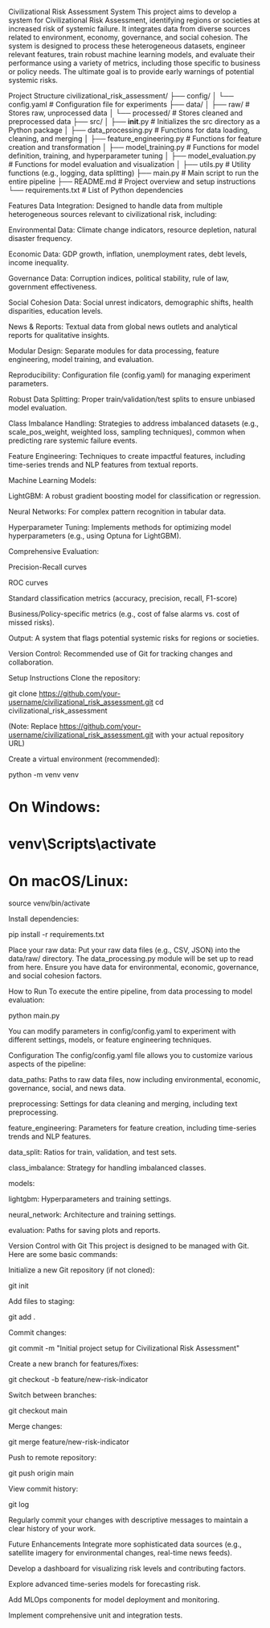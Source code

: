 Civilizational Risk Assessment System
This project aims to develop a system for Civilizational Risk Assessment, identifying regions or societies at increased risk of systemic failure. It integrates data from diverse sources related to environment, economy, governance, and social cohesion. The system is designed to process these heterogeneous datasets, engineer relevant features, train robust machine learning models, and evaluate their performance using a variety of metrics, including those specific to business or policy needs. The ultimate goal is to provide early warnings of potential systemic risks.

Project Structure
civilizational_risk_assessment/
├── config/
│   └── config.yaml             # Configuration file for experiments
├── data/
│   ├── raw/                    # Stores raw, unprocessed data
│   └── processed/              # Stores cleaned and preprocessed data
├── src/
│   ├── __init__.py             # Initializes the src directory as a Python package
│   ├── data_processing.py      # Functions for data loading, cleaning, and merging
│   ├── feature_engineering.py  # Functions for feature creation and transformation
│   ├── model_training.py       # Functions for model definition, training, and hyperparameter tuning
│   ├── model_evaluation.py     # Functions for model evaluation and visualization
│   ├── utils.py                # Utility functions (e.g., logging, data splitting)
├── main.py                     # Main script to run the entire pipeline
├── README.md                   # Project overview and setup instructions
└── requirements.txt            # List of Python dependencies

Features
Data Integration: Designed to handle data from multiple heterogeneous sources relevant to civilizational risk, including:

Environmental Data: Climate change indicators, resource depletion, natural disaster frequency.

Economic Data: GDP growth, inflation, unemployment rates, debt levels, income inequality.

Governance Data: Corruption indices, political stability, rule of law, government effectiveness.

Social Cohesion Data: Social unrest indicators, demographic shifts, health disparities, education levels.

News & Reports: Textual data from global news outlets and analytical reports for qualitative insights.

Modular Design: Separate modules for data processing, feature engineering, model training, and evaluation.

Reproducibility: Configuration file (config.yaml) for managing experiment parameters.

Robust Data Splitting: Proper train/validation/test splits to ensure unbiased model evaluation.

Class Imbalance Handling: Strategies to address imbalanced datasets (e.g., scale_pos_weight, weighted loss, sampling techniques), common when predicting rare systemic failure events.

Feature Engineering: Techniques to create impactful features, including time-series trends and NLP features from textual reports.

Machine Learning Models:

LightGBM: A robust gradient boosting model for classification or regression.

Neural Networks: For complex pattern recognition in tabular data.

Hyperparameter Tuning: Implements methods for optimizing model hyperparameters (e.g., using Optuna for LightGBM).

Comprehensive Evaluation:

Precision-Recall curves

ROC curves

Standard classification metrics (accuracy, precision, recall, F1-score)

Business/Policy-specific metrics (e.g., cost of false alarms vs. cost of missed risks).

Output: A system that flags potential systemic risks for regions or societies.

Version Control: Recommended use of Git for tracking changes and collaboration.

Setup Instructions
Clone the repository:

git clone https://github.com/your-username/civilizational_risk_assessment.git
cd civilizational_risk_assessment

(Note: Replace https://github.com/your-username/civilizational_risk_assessment.git with your actual repository URL)

Create a virtual environment (recommended):

python -m venv venv
# On Windows:
# venv\Scripts\activate
# On macOS/Linux:
source venv/bin/activate

Install dependencies:

pip install -r requirements.txt

Place your raw data:
Put your raw data files (e.g., CSV, JSON) into the data/raw/ directory. The data_processing.py module will be set up to read from here. Ensure you have data for environmental, economic, governance, and social cohesion factors.

How to Run
To execute the entire pipeline, from data processing to model evaluation:

python main.py

You can modify parameters in config/config.yaml to experiment with different settings, models, or feature engineering techniques.

Configuration
The config/config.yaml file allows you to customize various aspects of the pipeline:

data_paths: Paths to raw data files, now including environmental, economic, governance, social, and news data.

preprocessing: Settings for data cleaning and merging, including text preprocessing.

feature_engineering: Parameters for feature creation, including time-series trends and NLP features.

data_split: Ratios for train, validation, and test sets.

class_imbalance: Strategy for handling imbalanced classes.

models:

lightgbm: Hyperparameters and training settings.

neural_network: Architecture and training settings.

evaluation: Paths for saving plots and reports.

Version Control with Git
This project is designed to be managed with Git. Here are some basic commands:

Initialize a new Git repository (if not cloned):

git init

Add files to staging:

git add .

Commit changes:

git commit -m "Initial project setup for Civilizational Risk Assessment"

Create a new branch for features/fixes:

git checkout -b feature/new-risk-indicator

Switch between branches:

git checkout main

Merge changes:

git merge feature/new-risk-indicator

Push to remote repository:

git push origin main

View commit history:

git log

Regularly commit your changes with descriptive messages to maintain a clear history of your work.

Future Enhancements
Integrate more sophisticated data sources (e.g., satellite imagery for environmental changes, real-time news feeds).

Develop a dashboard for visualizing risk levels and contributing factors.

Explore advanced time-series models for forecasting risk.

Add MLOps components for model deployment and monitoring.

Implement comprehensive unit and integration tests.

